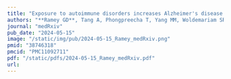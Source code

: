 ```yaml
---
title: "Exposure to autoimmune disorders increases Alzheimer's disease risk in a multi-site electronic health record analysis"
authors: "**Ramey GD**, Tang A, Phongpreecha T, Yang MM, Woldemariam SR, Oskotsky TT, Montine TJ, Allen I, Miller ZA, Aghaeepour N, Capra JA, Sirota M."
journal: "medRxiv"
pub_date: "2024-05-15"
image: "/static/img/pub/2024-05-15_Ramey_medRxiv.png"
pmid: "38746318"
pmcid: "PMC11092711"
pdf: "/static/pdfs/2024-05-15_Ramey_medRxiv.pdf"
url: 
---
```


